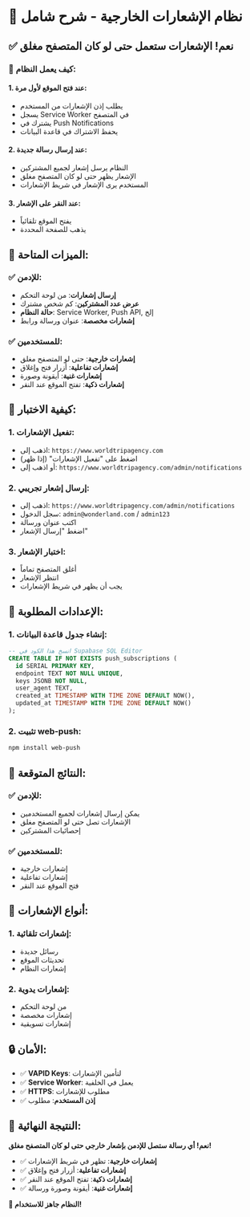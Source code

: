 # 🔔 نظام الإشعارات الخارجية - شرح شامل

## ✅ نعم! الإشعارات ستعمل حتى لو كان المتصفح مغلق

### 🎯 كيف يعمل النظام:

#### 1. **عند فتح الموقع لأول مرة**:
- يطلب إذن الإشعارات من المستخدم
- يسجل Service Worker في المتصفح
- يشترك في Push Notifications
- يحفظ الاشتراك في قاعدة البيانات

#### 2. **عند إرسال رسالة جديدة**:
- النظام يرسل إشعار لجميع المشتركين
- الإشعار يظهر حتى لو كان المتصفح مغلق
- المستخدم يرى الإشعار في شريط الإشعارات

#### 3. **عند النقر على الإشعار**:
- يفتح الموقع تلقائياً
- يذهب للصفحة المحددة

## 🚀 الميزات المتاحة:

### ✅ **للإدمن**:
- **إرسال إشعارات**: من لوحة التحكم
- **عرض عدد المشتركين**: كم شخص مشترك
- **حالة النظام**: Service Worker, Push API, إلخ
- **إشعارات مخصصة**: عنوان ورسالة ورابط

### ✅ **للمستخدمين**:
- **إشعارات خارجية**: حتى لو المتصفح مغلق
- **إشعارات تفاعلية**: أزرار فتح وإغلاق
- **إشعارات غنية**: أيقونة وصورة
- **إشعارات ذكية**: تفتح الموقع عند النقر

## 🧪 كيفية الاختبار:

### 1. **تفعيل الإشعارات**:
- اذهب إلى: `https://www.worldtripagency.com`
- اضغط على "تفعيل الإشعارات" (إذا ظهر)
- أو اذهب إلى: `https://www.worldtripagency.com/admin/notifications`

### 2. **إرسال إشعار تجريبي**:
- اذهب إلى: `https://www.worldtripagency.com/admin/notifications`
- سجل الدخول: `admin@wonderland.com` / `admin123`
- اكتب عنوان ورسالة
- اضغط "إرسال الإشعار"

### 3. **اختبار الإشعار**:
- أغلق المتصفح تماماً
- انتظر الإشعار
- يجب أن يظهر في شريط الإشعارات

## 🔧 الإعدادات المطلوبة:

### 1. **إنشاء جدول قاعدة البيانات**:
```sql
-- انسخ هذا الكود في Supabase SQL Editor
CREATE TABLE IF NOT EXISTS push_subscriptions (
  id SERIAL PRIMARY KEY,
  endpoint TEXT NOT NULL UNIQUE,
  keys JSONB NOT NULL,
  user_agent TEXT,
  created_at TIMESTAMP WITH TIME ZONE DEFAULT NOW(),
  updated_at TIMESTAMP WITH TIME ZONE DEFAULT NOW()
);
```

### 2. **تثبيت web-push**:
```bash
npm install web-push
```

## 🎯 النتائج المتوقعة:

### ✅ **للإدمن**:
- يمكن إرسال إشعارات لجميع المستخدمين
- الإشعارات تصل حتى لو المتصفح مغلق
- إحصائيات المشتركين

### ✅ **للمستخدمين**:
- إشعارات خارجية
- إشعارات تفاعلية
- فتح الموقع عند النقر

## 📱 أنواع الإشعارات:

### 1. **إشعارات تلقائية**:
- رسائل جديدة
- تحديثات الموقع
- إشعارات النظام

### 2. **إشعارات يدوية**:
- من لوحة التحكم
- إشعارات مخصصة
- إشعارات تسويقية

## 🔒 الأمان:

- ✅ **VAPID Keys**: لتأمين الإشعارات
- ✅ **Service Worker**: يعمل في الخلفية
- ✅ **HTTPS**: مطلوب للإشعارات
- ✅ **إذن المستخدم**: مطلوب

## 🎊 النتيجة النهائية:

**نعم! أي رسالة ستصل للإدمن بإشعار خارجي حتى لو كان المتصفح مغلق!**

- ✅ **إشعارات خارجية**: تظهر في شريط الإشعارات
- ✅ **إشعارات تفاعلية**: أزرار فتح وإغلاق
- ✅ **إشعارات ذكية**: تفتح الموقع عند النقر
- ✅ **إشعارات غنية**: أيقونة وصورة ورسالة

**🎉 النظام جاهز للاستخدام!**
